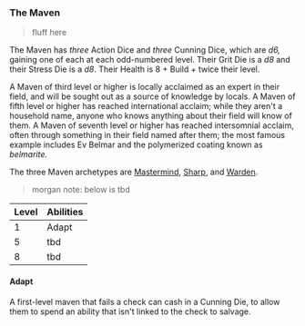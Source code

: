 ### The Maven

> fluff here

The Maven has *three* Action Dice and *three* Cunning Dice, which are *d6,* gaining one of each at each odd-numbered level. Their Grit Die is a *d8* and their Stress Die is a *d8*. Their Health is 8 + Build + twice their level.

A Maven of third level or higher is locally acclaimed as an expert in their field, and will be sought out as a source of knowledge by locals. A Maven of fifth level or higher has reached international acclaim; while they aren't a household name, anyone who knows anything about their field will know of them. A Maven of seventh level or higher has reached intersomnial acclaim, often through something in their field named after them; the most famous example includes Ev Belmar and the polymerized coating known as _belmarite._

The three Maven archetypes are [Mastermind](https://github.com/morganmayday/tayen-core/blob/main/archetypes/maven/mastermind.md), [Sharp](https://github.com/morganmayday/tayen-core/blob/main/archetypes/maven/sharp.md), and [Warden](https://github.com/morganmayday/tayen-core/blob/main/archetypes/maven/warden.md).

> morgan note: below is tbd

| Level | Abilities |
| ----- | --------- |
| 1 | Adapt |
| 5 | tbd |
| 8 | tbd |

#### Adapt
A first-level maven that fails a check can cash in a Cunning Die, to allow them to spend an ability that isn't linked to the check to salvage.
